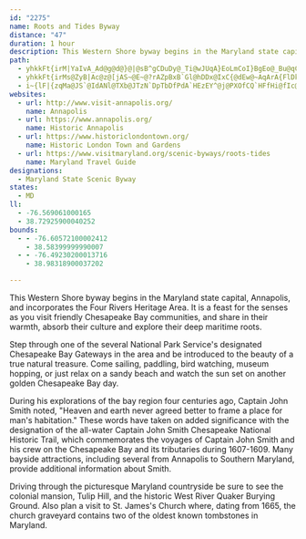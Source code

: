 ```yaml
---
id: "2275"
name: Roots and Tides Byway
distance: "47"
duration: 1 hour
description: This Western Shore byway begins in the Maryland state capital, Annapolis, and incorporates the Four Rivers Heritage Area. It parallels the western shore of the Chesapeake Bay, connecting historic Annapolis to the rediscovered town of London, and quaint villages and farms.
path:
  - yhkkFt{irM|YaIvA_Ad@g@d@}@|@sB^gCDuDy@_Ti@wJUqA}EoLmCoI}BgEo@_Bu@qCm@oES}CLyTTeCb@gBz@sBfA}At@m@bCiArAUtLu@n@Wb@a@Zi@N{@ByAIyCOyAY_AY_@e@[oAMkJf@mFkBsBaAEWn@yDZwEKiEcB}VYcMb@gKNsBx@{AhAW~BUxLy@nERtHr@dGTfAA|BYj@?vTtFbDdAd@^bClA~F`BpAZrQlBjc@zEXLA~ElFR`KxA|DFhFS`Ho@tIk@~Af@nD`D`CpApNnEnCh@pDXdOKn`@{AjJKpCM`BWpEqA~c@eUbC_ArDq@|Ig@`tCaKt]{AlEKhCJbBXfEhBz`@nVjExBjAx@f@j@p@tA\vBIxCe@nHZfEl@dEZxAn@xApEhFhE`DdEpE`FnD~HdExD~Cl@FdBEpDo@xARx@`@|ElFtApBh@fAx@~BrBjYErCW~CaArHO|DBbBNxBn@vDjBhFzGbNbB`ClDjDrDhCrFpCjAd@zANbGMxARrB|@~AxAbPvTvAfCdAlC~@dDnA`G|BbOJrBBbFPrB`@`Bt@fB|DrFvG|JbAvC^~BXnI~@pCjLjPlJrHxLbNhArBbB`FxA|FlAlC~AzBfHxG~BfDhBfD`FnKnC`K`CrF
  - yhkkFt{irMs@ZyB|Ac@z@[jAS~@E~@?rAZpBxB`Gl@hDDx@IxC{@dEw@~AqArA{FlDkJtJmFrGcBdCuChFq@~Ag@dC}@pKDhBl@tFHjB?`A]`G
  - i~{lF|{zqMa@JS`@IdANl@TXb@JTzN`DpTbDfPdA`HEzEY^@j@PXOfCQ`HFfHi@fIc@dDyBfNeA`FiHvWq@`Ds@dHEvD@xBiAfRa@xBwHdZSvBOZ[xDcBzJmAzJzZvP|H~ExIlEpm@nTzY`KdJrBbDlA|CvBrAlApI|KvAxA~BpBzK`FhWhPxSzLtZpVtK~HpCrCbPgYlBuChBq@xf@oLrRpC`L`AxAVr@X|@z@zArCrCiDfSgSv\s]be@xWtPfJ~IrFvBdBfItIvGzFdy@zn@bCxAfCjA~CdAnDn@|DPjEKxC_@nBa@zBy@rHmDxZaQzCsAlEmA|Eg@nDEnj@RxEWrCg@|Bs@zGeDr^eSfPaKjBcA|Bm@nCg@zEEbDJ|En@lKdCtKdD|GzDvA`@|\xHvI~A|BdAjHbGnBp@fCd@nCS|Bk@pZgL~CUrABpE|@vE?~C_@fC_Ank@k[~C_CdGsFx@eAh@uA|@gFVmDAyAsA}TIkCKiRYoPNsLnl@v@tBGxAe@bDwChA{@~@e@nP{G|@YdAM`AB`Ab@`Al@hIzKdCxD~FzKfKrNn@r@dHzFxV~RzK~HrBdA`LlEnKlD|IdCiBzMcDxW|MrBzB^n@Vd@f@rDfHpBtRxB|U?nGSrB[|BoA`FgB~Es@xAkH|KjEmAbAe@hEmD|@WrCGjGXvIvAhAOrHmDlFh@rE|@`FdEhAzBnAhBZxAx@tBp@d@j@L|BdAbCjCx@ZxAPxBf@hAYx@o@r@]xB?xA{@^_@l@UxCc@rCb@bA^`BvAh@dAL~AXl@~Ap@R@b@Qt@_AXg@ZyARe@~@g@vDm@ZCpBLxBi@xAEm@{RP{D^aDz@iEHmADaCI_By@uHG_CzAqXF{B]sC}DaSCaAhRkGx@_@fA_A\k@zAcDdBqCv@YxB_@t@?n@P\R^f@Tp@rA~Gt@zAhEfDx@\b@DdDYrD^|FNzBY\Ht@`@b@@h@[z@wBf@m@`GiGzA}@n@Ob@?~@^rBtAz@PfBLlA`@zAhC|AhBN~@^pFb@`AbAjA`J|Fd@n@b@lAv@`D\~@h@l@xCfC\h@bEhMrAjAbC`@h@x@
websites:
  - url: http://www.visit-annapolis.org/
    name: Annapolis
  - url: https://www.annapolis.org/
    name: Historic Annapolis
  - url: https://www.historiclondontown.org/
    name: Historic London Town and Gardens
  - url: https://www.visitmaryland.org/scenic-byways/roots-tides
    name: Maryland Travel Guide
designations:
  - Maryland State Scenic Byway
states:
  - MD
ll:
  - -76.569061000165
  - 38.72925900040252
bounds:
  - - -76.60572100002412
    - 38.58399999990007
  - - -76.49230200013716
    - 38.98318900037202

---
```


This Western Shore byway begins in the Maryland state capital, Annapolis, and incorporates the Four Rivers Heritage Area. It is a feast for the senses as you visit friendly Chesapeake Bay communities, and share in their warmth, absorb their culture and explore their deep maritime roots.

Step through one of the several National Park Service's designated Chesapeake Bay Gateways in the area and be introduced to the beauty of a true natural treasure. Come sailing, paddling, bird watching, museum hopping, or just relax on a sandy beach and watch the sun set on another golden Chesapeake Bay day.

During his explorations of the bay region four centuries ago, Captain John Smith noted, "Heaven and earth never agreed better to frame a place for man's habitation." These words have taken on added significance with the designation of the all-water Captain John Smith Chesapeake National Historic Trail, which commemorates the voyages of Captain John Smith and his crew on the Chesapeake Bay and its tributaries during 1607-1609. Many bayside attractions, including several from Annapolis to Southern Maryland, provide additional information about Smith.

Driving through the picturesque Maryland countryside be sure to see the colonial mansion, Tulip Hill, and the historic West River Quaker Burying Ground. Also plan a visit to St. James's Church where, dating from 1665, the church graveyard contains two of the oldest known tombstones in Maryland.
